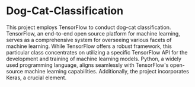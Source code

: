 # Dog-Cat-Classification
This project employs TensorFlow to conduct dog-cat classification. TensorFlow, an end-to-end open source platform for machine learning, serves as a comprehensive system for overseeing various facets of machine learning. While TensorFlow offers a robust framework, this particular class concentrates on utilizing a specific TensorFlow API for the development and training of machine learning models. Python, a widely used programming language, aligns seamlessly with TensorFlow's open-source machine learning capabilities. Additionally, the project incorporates Keras, a crucial element.
